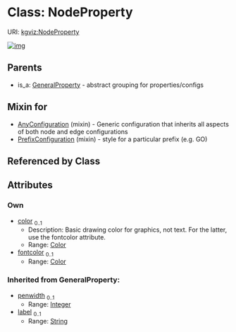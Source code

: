 
# Class: NodeProperty




URI: [kgviz:NodeProperty](https://w3id.org/kgviz/NodeProperty)


[![img](https://yuml.me/diagram/nofunky;dir:TB/class/[PrefixConfiguration]uses%20-.->[NodeProperty&#124;color:Color%20%3F;penwidth(i):integer%20%3F;label(i):string%20%3F;fontcolor(i):Color%20%3F],[AnyConfiguration]uses%20-.->[NodeProperty],[GeneralProperty]^-[NodeProperty],[PrefixConfiguration],[GeneralProperty],[AnyConfiguration])](https://yuml.me/diagram/nofunky;dir:TB/class/[PrefixConfiguration]uses%20-.->[NodeProperty&#124;color:Color%20%3F;penwidth(i):integer%20%3F;label(i):string%20%3F;fontcolor(i):Color%20%3F],[AnyConfiguration]uses%20-.->[NodeProperty],[GeneralProperty]^-[NodeProperty],[PrefixConfiguration],[GeneralProperty],[AnyConfiguration])

## Parents

 *  is_a: [GeneralProperty](GeneralProperty.md) - abstract grouping for properties/configs

## Mixin for

 * [AnyConfiguration](AnyConfiguration.md) (mixin)  - Generic configuration that inherits all aspects of both node and edge configurations
 * [PrefixConfiguration](PrefixConfiguration.md) (mixin)  - style for a particular prefix (e.g. GO)

## Referenced by Class


## Attributes


### Own

 * [color](color.md)  <sub>0..1</sub>
     * Description: Basic drawing color for graphics, not text. For the latter, use the fontcolor attribute.
     * Range: [Color](types/Color.md)
 * [fontcolor](fontcolor.md)  <sub>0..1</sub>
     * Range: [Color](types/Color.md)

### Inherited from GeneralProperty:

 * [penwidth](penwidth.md)  <sub>0..1</sub>
     * Range: [Integer](types/Integer.md)
 * [label](label.md)  <sub>0..1</sub>
     * Range: [String](types/String.md)
